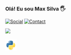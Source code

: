 ### Olá! Eu sou Max Silva 🖐️ 
[![Social](https://img.shields.io/badge/LinkedIn-0077B5?style=for-the-badge&logo=linkedin&logoColor=white)](https://www.linkedin.com/in/xsilvamax/)
[![Contact](https://img.shields.io/badge/Gmail-D14836?style=for-the-badge&logo=gmail&logoColor=white)](xsilva.max@gmail.com)


<picture>
  <source
    srcset="https://github-readme-stats.vercel.app/api?username=1CoderMax&show_icons=true&theme=black"
    media="(prefers-color-scheme: dark)"
  />
  <source
    srcset="https://github-readme-stats.vercel.app/api?username=1CoderMax&show_icons=true"
    media="(prefers-color-scheme: dark ), (prefers-color-scheme: dark)"
  />
  <img src="https://github-readme-stats.vercel.app/api?username=1CoderMax&show_icons=true" />
</picture>

<div style="display: inline_block"><br>
  <img align="center" alt="Marcos-HTML" height="35" width="35" src="https://raw.githubusercontent.com/devicons/devicon/master/icons/python/python-original.svg">

</div>
